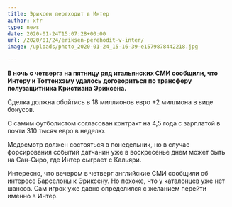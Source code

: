 ```yaml
---
title: Эриксен переходит в Интер
author: xfr
type: news
date: 2020-01-24T15:07:28+00:00
url: /2020/01/24/eriksen-perehodit-v-inter/
image: /uploads/photo_2020-01-24_15-16-39-e1579878442218.jpg

---
```

**В ночь с четверга на пятницу ряд итальянских СМИ сообщили, что Интеру и Тоттенхэму удалось договориться по трансферу полузащитника Кристиана Эриксена.**

Сделка должна обойтись в 18 миллионов евро +2 миллиона в виде бонусов.

С самим футболистом согласован контракт на 4,5 года с зарплатой в почти 310 тысяч евро в неделю.

Медосмотр должен состояться в понедельник, но в случае форсирования событий датчанин уже в воскресенье днем может быть на Сан-Сиро, где Интер сыграет с Кальяри.

Интересно, что вечером в четверг английские СМИ сообщили об интересе Барселоны к Эриксену. Но похоже, что у каталонцев уже нет шансов. Сам игрок уже давно определился с желанием перейти именно в Интер.